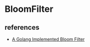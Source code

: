 # BloomFilter



## references

* [A Golang Implemented Bloom Filter](https://www.iovi.com/post/a-golang-implemented-bloom-filter.html)